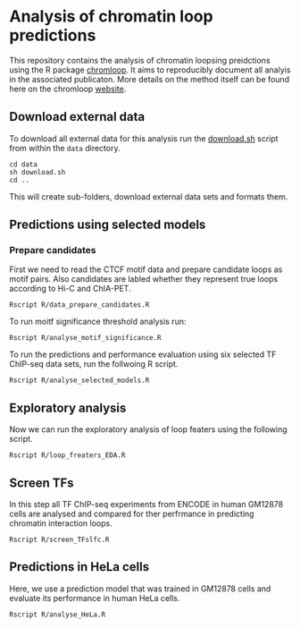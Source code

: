 # Analysis of chromatin loop predictions

This repository contains the analysis of chromatin loopsing preidctions using 
the R package [chromloop](https://github.com/ibn-salem/chromloop). 
It aims to reproducibly document all analyis in the associated publicaton. 
More details on the method itself can be found here on the chromloop 
[website](https://ibn-salem.github.io/chromloop/).


## Download external data

To download all external data for this analysis run the [download.sh](download.sh) script
from within the `data` directory.
```
cd data
sh download.sh
cd ..
```
This will create sub-folders, download external data sets and formats them.

## Predictions using selected models

### Prepare candidates
First we need to read the CTCF motif data and prepare candidate loops as motif pairs. 
Also candidates are labled whether they represent true loops according to Hi-C and ChIA-PET.
```
Rscript R/data_prepare_candidates.R
```

To run moitf significance threshold analysis run:
```
Rscript R/analyse_motif_significance.R
```


To run the predictions and performance evaluation using six selected TF ChIP-seq data sets, run the follwoing R script. 
```
Rscript R/analyse_selected_models.R
```

## Exploratory analysis
Now we can run the exploratory analysis of loop featers using the following script.
```
Rscript R/loop_freaters_EDA.R
```


## Screen TFs
In this step all TF ChIP-seq experiments from ENCODE in human GM12878 cells are analysed and compared for ther perfrmance in predicting chromatin interaction loops. 
```
Rscript R/screen_TFslfc.R
```

## Predictions in HeLa cells
Here, we use a prediction model that was trained in GM12878 cells and evaluate its performance in human HeLa cells.
```
Rscript R/analyse_HeLa.R
```

